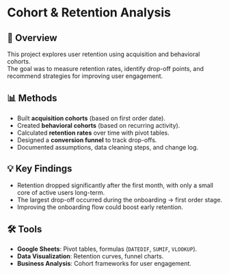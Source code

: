 # Cohort & Retention Analysis

## 📌 Overview
This project explores user retention using acquisition and behavioral cohorts.  
The goal was to measure retention rates, identify drop-off points, and recommend strategies for improving user engagement.

## 📊 Methods
- Built **acquisition cohorts** (based on first order date).  
- Created **behavioral cohorts** (based on recurring activity).  
- Calculated **retention rates** over time with pivot tables.  
- Designed a **conversion funnel** to track drop-offs.  
- Documented assumptions, data cleaning steps, and change log.  

## 💡 Key Findings
- Retention dropped significantly after the first month, with only a small core of active users long-term.  
- The largest drop-off occurred during the onboarding → first order stage.  
- Improving the onboarding flow could boost early retention.  

## 🛠️ Tools
- **Google Sheets**: Pivot tables, formulas (`DATEDIF`, `SUMIF`, `VLOOKUP`).  
- **Data Visualization**: Retention curves, funnel charts.  
- **Business Analysis**: Cohort frameworks for user engagement.  
